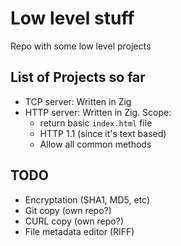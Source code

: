 # Low level stuff

Repo with some low level projects

## List of Projects so far

- TCP server: Written in Zig
- HTTP server: Written in Zig. Scope:
  - return basic `index.html` file
  - HTTP 1.1 (since it's text based)
  - Allow all common methods

## TODO

- Encryptation (SHA1, MD5, etc)
- Git copy (own repo?)
- CURL copy (own repo?)
- File metadata editor (RIFF)
